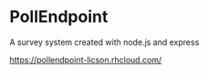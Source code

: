 PollEndpoint
============

A survey system created with node.js and express

<https://pollendpoint-licson.rhcloud.com/>

